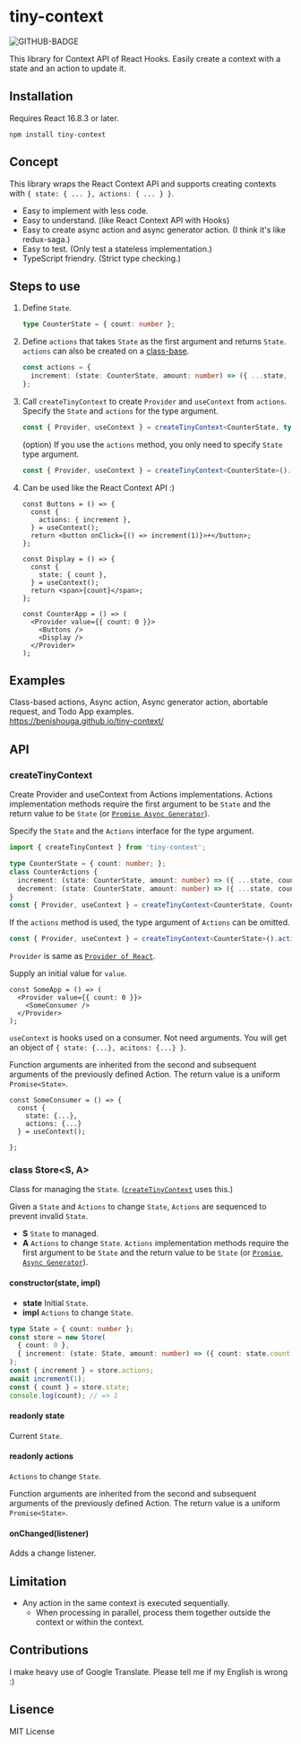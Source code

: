 # tiny-context

![GITHUB-BADGE](https://github.com/benishouga/tiny-context/workflows/Node.js%20CI/badge.svg)

This library for Context API of React Hooks. Easily create a context with a state and an action to update it.

## Installation

Requires React 16.8.3 or later.

```
npm install tiny-context
```

## Concept

This library wraps the React Context API and supports creating contexts with `{ state: { ... }, actions: { ... } }`.

- Easy to implement with less code.
- Easy to understand. (like React Context API with Hooks)
- Easy to create async action and async generator action. (I think it's like redux-saga.)
- Easy to test. (Only test a stateless implementation.)
- TypeScript friendry. (Strict type checking.)

## Steps to use

1. Define `State`.
   ```ts
   type CounterState = { count: number };
   ```
2. Define `actions` that takes `State` as the first argument and returns `State`. `actions` can also be created on a [class-base](https://benishouga.github.io/tiny-context/).
   ```ts
   const actions = {
     increment: (state: CounterState, amount: number) => ({ ...state, count: state.count + amount }),
   };
   ```
3. Call `createTinyContext` to create `Provider` and `useContext` from `actions`. Specify the `State` and `actions` for the type argument.
   ```ts
   const { Provider, useContext } = createTinyContext<CounterState, typeof actions>(actions);
   ```
   (option) If you use the `actions` method, you only need to specify `State` type argument.
   ```ts
   const { Provider, useContext } = createTinyContext<CounterState>().actions(actions);
   ```
4. Can be used like the React Context API :)

   ```tsx
   const Buttons = () => {
     const {
       actions: { increment },
     } = useContext();
     return <button onClick={() => increment(1)}>+</button>;
   };

   const Display = () => {
     const {
       state: { count },
     } = useContext();
     return <span>{count}</span>;
   };

   const CounterApp = () => (
     <Provider value={{ count: 0 }}>
       <Buttons />
       <Display />
     </Provider>
   );
   ```

## Examples

Class-based actions, Async action, Async generator action, abortable request, and Todo App examples.<br>
https://benishouga.github.io/tiny-context/

## API

### createTinyContext

Create Provider and useContext from Actions implementations. Actions implementation methods require the first argument to be `State` and the return value to be `State` (or [`Promise`, `Async Generator`](https://benishouga.github.io/tiny-context/)).

Specify the `State` and the `Actions` interface for the type argument.

```ts
import { createTinyContext } from 'tiny-context';

type CounterState = { count: number; };
class CounterActions {
  increment: (state: CounterState, amount: number) => ({ ...state, count: state.count + amount })
  decrement: (state: CounterState, amount: number) => ({ ...state, count: state.count - amount })
}
const { Provider, useContext } = createTinyContext<CounterState, CounterActions>(new CounterActions());
```

If the `actions` method is used, the type argument of `Actions` can be omitted.

```ts
const { Provider, useContext } = createTinyContext<CounterState>().actions(new CounterActions());
```

`Provider` is same as [`Provider of React`](https://reactjs.org/docs/context.html#contextprovider).

Supply an initial value for `value`.

```tsx
const SomeApp = () => (
  <Provider value={{ count: 0 }}>
    <SomeConsumer />
  </Provider>
);
```

`useContext` is hooks used on a consumer. Not need arguments. You will get an object of `{ state: {...}, acitons: {...} }`.

Function arguments are inherited from the second and subsequent arguments of the previously defined Action. The return value is a uniform `Promise<State>`.

```tsx
const SomeConsumer = () => {
  const {
    state: {...},
    actions: {...}
  } = useContext();

};
```

### class Store<S, A>

Class for managing the `State`. ([`createTinyContext`](https://github.com/benishouga/tiny-context#createTinyContext) uses this.)

Given a `State` and `Actions` to change `State`, `Actions` are sequenced to prevent invalid `State`.

- **S** `State` to managed.
- **A** `Actions` to change `State`. `Actions` implementation methods require the first argument to be `State` and the return value to be `State` (or [`Promise`, `Async Generator`](https://benishouga.github.io/tiny-context/)).

#### constructor(state, impl)

- **state** Initial `State`.
- **impl** `Actions` to change `State`.

```ts
type State = { count: number };
const store = new Store(
  { count: 0 },
  { increment: (state: State, amount: number) => ({ count: state.count + amount }) }
);
const { increment } = store.actions;
await increment(1);
const { count } = store.state;
console.log(count); // => 1
```

#### readonly state

Current `State`.

#### readonly actions

`Actions` to change `State`.

Function arguments are inherited from the second and subsequent arguments of the previously defined Action. The return value is a uniform `Promise<State>`.

#### onChanged(listener)

Adds a change listener.

## Limitation

- Any action in the same context is executed sequentially.
  - When processing in parallel, process them together outside the context or within the context.

## Contributions

I make heavy use of Google Translate. Please tell me if my English is wrong :)

## Lisence

MIT License
